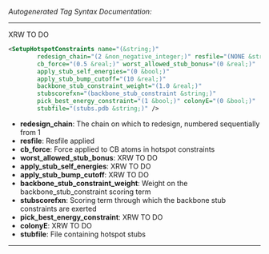 <!-- THIS IS AN AUTOGENERATED FILE: Don't edit it directly, instead change the schema definition in the code itself. -->

_Autogenerated Tag Syntax Documentation:_

---
XRW TO DO

```xml
<SetupHotspotConstraints name="(&string;)"
        redesign_chain="(2 &non_negative_integer;)" resfile="(NONE &string;)"
        cb_force="(0.5 &real;)" worst_allowed_stub_bonus="(0 &real;)"
        apply_stub_self_energies="(0 &bool;)"
        apply_stub_bump_cutoff="(10 &real;)"
        backbone_stub_constraint_weight="(1.0 &real;)"
        stubscorefxn="(backbone_stub_constraint &string;)"
        pick_best_energy_constraint="(1 &bool;)" colonyE="(0 &bool;)"
        stubfile="(stubs.pdb &string;)" />
```

-   **redesign_chain**: The chain on which to redesign, numbered sequentially from 1
-   **resfile**: Resfile applied
-   **cb_force**: Force applied to CB atoms in hotspot constraints
-   **worst_allowed_stub_bonus**: XRW TO DO
-   **apply_stub_self_energies**: XRW TO DO
-   **apply_stub_bump_cutoff**: XRW TO DO
-   **backbone_stub_constraint_weight**: Weight on the backbone_stub_constraint scoring term
-   **stubscorefxn**: Scoring term through which the backbone stub constraints are exerted
-   **pick_best_energy_constraint**: XRW TO DO
-   **colonyE**: XRW TO DO
-   **stubfile**: File containing hotspot stubs

---
